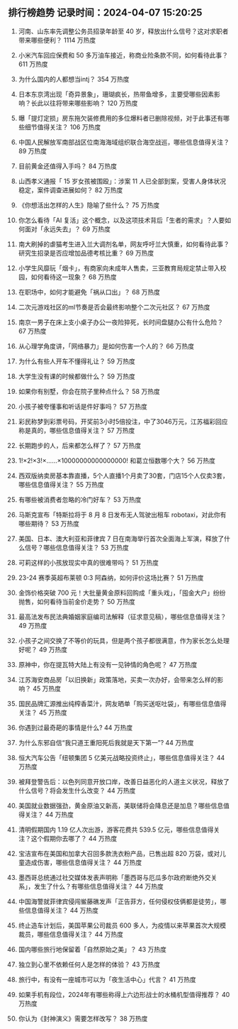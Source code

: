 
## 排行榜趋势 记录时间：2024-04-07 15:20:25
  
  1. 河南、山东率先调整公务员招录年龄至 40 岁，释放出什么信号？这对求职者带来哪些便利？ 1114 万热度
    
  2. 小米汽车回应保费和 50 多万油车接近，称商业险条款不同，如何看待此事？ 611 万热度
    
  3. 为什么国内的人都想当intj？ 354 万热度
    
  4. 日本东京湾出现「奇异景象」，珊瑚疯长，热带鱼增多，主要受哪些因素影响？长此以往将带来哪些影响？ 120 万热度
    
  5. 曝「提灯定损」房东拖欠装修费用的多位爆料者已删除视频，对于此事还有哪些细节值得关注？ 106 万热度
    
  6. 中国人民解放军南部战区位南海海域组织联合海空战巡，哪些信息值得关注？ 89 万热度
    
  7. 目前黄金还值得入手吗？ 84 万热度
    
  8. 山西孝义通报「 15 岁女孩被围殴」：涉案 11 人已全部到案，受害人身体状况稳定，案件调查进展如何？ 82 万热度
    
  9. 《你想活出怎样的人生》隐喻了些什么？ 75 万热度
    
  10. 你怎么看待「AI 复活」这个概念，以及这项技术背后「生者的需求」？人要如何面对「永远失去」？ 69 万热度
    
  11. 南大刷掉的虐猫考生进入兰大调剂名单，网友呼吁兰大慎重，如何看待此事？研究生招录是否应增加品德考核比重？ 69 万热度
    
  12. 小学生风靡玩「烟卡」，有商家向未成年人售卖，三亚教育局规定禁止带入校园，如何看待这一现象？ 68 万热度
    
  13. 在职场中，如何才能避免「祸从口出」？ 68 万热度
    
  14. 二次元游戏社区的ml节奏是否会最终影响整个二次元社区？ 67 万热度
    
  15. 南京一男子在床上支小桌子办公一夜险猝死，长时间盘腿办公有什么危险？ 67 万热度
    
  16. 从心理学角度讲，「网络暴力」是如何伤害一个人的？ 66 万热度
    
  17. 为什么有些人开车不懂得礼让？ 59 万热度
    
  18. 大学生没有课的时候都做什么？ 59 万热度
    
  19. 如果你有别墅，你会在院子里种点什么？ 58 万热度
    
  20. 小孩子被夸懂事和听话是件好事吗？ 57 万热度
    
  21. 彩民称梦到彩票号码，开奖前3小时5倍投注，中了3046万元，江苏福彩回应称是真的，哪些信息值得关注？ 57 万热度
    
  22. 长期跑步的人，后来都怎么样了？ 57 万热度
    
  23. 1!×2!×3!×……×10000000000000000! 和葛立恒数哪个大？ 56 万热度
    
  24. 西双版纳卖房基本靠直播，5个人直播1个月卖了30套，门店15个人仅卖3套，哪些信息值得关注？ 55 万热度
    
  25. 有哪些被消费者忽略的冷门好车？ 53 万热度
    
  26. 马斯克宣布「特斯拉将于 8 月 8 日发布无人驾驶出租车 robotaxi，对此你有哪些期待？ 53 万热度
    
  27. 美国、日本、澳大利亚和菲律宾 7 日在南海举行首次全面海上军演，释放了什么信号？哪些信息值得关注？ 53 万热度
    
  28. 可莉这样的小孩放现实中真的很难带吗？ 51 万热度
    
  29. 23-24 赛季英超布莱顿 0:3 阿森纳，如何评价这场比赛？ 51 万热度
    
  30. 金饰价格突破 700 元！大批量黄金原料回购成「重头戏」，「囤金大户」纷纷抛售，如何看待当前金价走势？ 50 万热度
    
  31. 最高法发布民法典婚姻家庭编司法解释（征求意见稿），哪些信息值得关注？ 49 万热度
    
  32. 小孩子之间交换了不等价的玩具，但是两个孩子都很满意，作为家长怎么处理好呢？ 49 万热度
    
  33. 原神中，你在提瓦特大陆上有没有一见钟情的角色呢？ 47 万热度
    
  34. 江苏海安商品房「以旧换新」政策落地，买卖一次办好，会带来怎么样的影响？ 45 万热度
    
  35. 国民品牌汇源推出纯榨香菜汁，网友晒单「购买送呕吐袋」，有哪些信息值得关注？ 45 万热度
    
  36. 你遇到过最奇葩的事情是什么? 44 万热度
    
  37. 为什么东邪自信“我只道王重阳死后我就是天下第一”? 44 万热度
    
  38. 恒大汽车公告「纽顿集团 5 亿美元战略投资终止」，哪些信息值得关注？ 44 万热度
    
  39. 被拜登警告后：以色列同意开放口岸，改善日益恶化的人道主义状况，释放了什么信号？将会发生什么改变？ 44 万热度
    
  40. 美国就业数据强劲，黄金原油又新高，美联储将会降息还是加息？哪些信息值得关注？ 44 万热度
    
  41. 清明假期国内 1.19 亿人次出游，游客花费共 539.5 亿元，哪些信息值得关注？这个假期你去哪了？ 44 万热度
    
  42. 宝洁宣布在美国和加拿大召回多款洗衣粉产品，已售出超 820 万袋，或对儿童造成伤害，哪些信息值得关注？ 44 万热度
    
  43. 墨西哥总统通过社交媒体发表声明称「墨西哥与厄瓜多尔政府断绝外交关系」，发生了什么？有哪些信息值得关注？ 44 万热度
    
  44. 中国海警就菲律宾侵闯鲎藤礁发声「正告菲方，任何侵权伎俩都是徒劳」，哪些信息值得关注？ 44 万热度
    
  45. 终止造车计划后，美国苹果公司裁员 600 多人，为疫情以来苹果首次大规模裁员，哪些信息值得关注？ 44 万热度
    
  46. 国内哪些旅行地保留着「自然原始之美」？ 43 万热度
    
  47. 独立到心里不依赖任何人是怎样的体验？ 43 万热度
    
  48. 旅行中，有没有一座城市可以为「夜生活中心」代言？ 41 万热度
    
  49. 如果手机有段位，2024年有哪些称得上六边形战士的水桶机型值得推荐？ 40 万热度
    
  50. 你认为《封神演义》需要怎样改写？ 38 万热度
    
